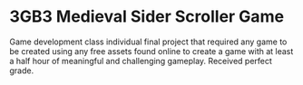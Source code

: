 # 3GB3 Medieval Sider Scroller Game

Game development class individual final project that required any game to be created using any free assets found online to create a game with at least a half hour of meaningful and challenging gameplay. Received perfect grade.
